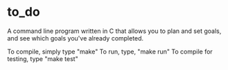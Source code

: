 # to_do
A command line program written in C that allows you to plan and set goals, and see which goals you've already completed.

To compile, simply type "make"
To run, type, "make run"
To compile for testing, type "make test"
